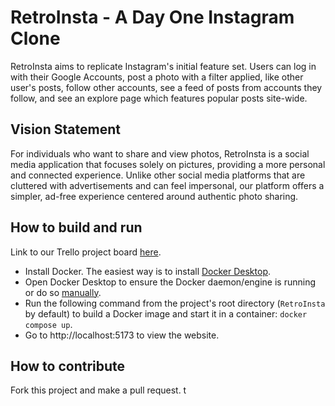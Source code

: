 # RetroInsta - A Day One Instagram Clone
RetroInsta aims to replicate Instagram's initial feature set. Users can log in with their Google Accounts, post a photo with a filter applied, like other user's posts, follow other accounts, see a feed of posts from accounts they follow, and see an explore page which features popular posts site-wide.

## Vision Statement
For individuals who want to share and view photos, RetroInsta is a social media application that focuses solely on pictures, providing a more personal and connected experience. Unlike other social media platforms that are cluttered with advertisements and can feel impersonal, our platform offers a simpler, ad-free experience centered around authentic photo sharing.

## How to build and run
Link to our Trello project board [here](https://trello.com/b/E8lh6y8I/retroinsta).
- Install Docker. The easiest way is to install [Docker Desktop](https://docs.docker.com/desktop/).
- Open Docker Desktop to ensure the Docker daemon/engine is running or do so [manually](https://docs.docker.com/engine/daemon/start/).
- Run the following command from the project's root directory (`RetroInsta` by default) to build a Docker image and start it in a container: `docker compose up`.
- Go to http://localhost:5173 to view the website.

## How to contribute
Fork this project and make a pull request.
t